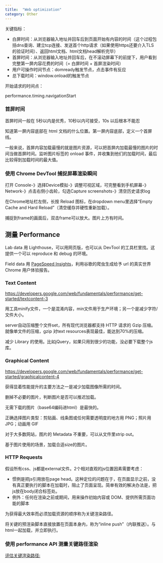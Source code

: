 ```yaml
---
title:  "Web optimization"
category: Other
---
```

关键指标：

- 白屏时间：从浏览器输入地址并回车后到页面开始有内容的时间（这个过程包括dns查询、建立tcp连接、发送首个http请求（如果使用https还要介入TLS的验证时间）、返回html文档、html文档head解析完毕）
- 首屏时间：从浏览器输入地址并回车后，在不滚动屏幕下的前提下，用户看到完整第一屏内容花费的时间（= 白屏时间 + 首屏渲染时间）
- 用户可操作时间节点：domready触发节点，点击事件有反应
- 总下载时间：window.onload的触发节点

<!--more-->

开始请求的时间点：

performance.timing.navigationStart

### 首屏时间

首屏时间一般在 5秒以内是优秀，10秒以内可接受，10s 以后根本不能忍

知道第一屏内容底部在 html 文档的什么位置。第一屏内容底部，定义一个首屏线。

一般来说，首屏内容加载最慢的就是图片资源，可以把首屏内加载最慢的图片的时间当做首屏时间。监听图片标签的 onload 事件，并收集到他们的加载时间，最后比较得到加载时间的最大值。

### 使用 Chrome DevTool 捕捉屏幕渲染瞬间

打开 Console-》选择Device模拟-》调整可视区域，可完整看到手机屏幕-》Network-》点击右侧小齿轮，勾选Capture screenshots-》清空历史请求log

在Chrome地址栏左侧，长按 Reload 图标，在dropdown menu里选择“Empty Cache and Hard Reload”（清空缓存并硬性重新加载）。

捕捉到frame的画面后，双击frame可以放大。图片上方有时间。

## 测量 Performance

Lab data 用 Lighthouse，可以用网页版，也可以从 DevTool 的工具栏里找。这提供一个可以 reproduce 和 debug 的环境。

Field data 用 [PageSpeed Insights](https://developers.google.com/speed/pagespeed/insights/)，利用谷歌的爬虫生成给予 url 的真实世界 Chrome 用户体验报告。

### Text Content

https://developers.google.com/web/fundamentals/performance/get-started/textcontent-3

用工具minify文件，一个是混淆内容，min文件用于生产环境；另一个是减少字符/文件大小。

server自动压缩整个文件set，所有现代浏览器都支持 HTTP 请求的 Gzip 压缩。就像单文件的压缩，gzip 对text resources表现最佳，能达到70%的压缩。

减少 Library 的使用。比如jQuery，如果只用到很少的功能，没必要下载整个js库。

### Graphical Content

https://developers.google.com/web/fundamentals/performance/get-started/graphicalcontent-4

获得显着性能提升的主要方法之一是减少加载图像所需的时间。

删掉不必要的图片，判断图片是否可以推迟加载。

无需下载的图片（base64编码进html）是最快的。

正确选择图片类型：剪贴画、线条图或任何需要透明度的地方用 PNG；照片用 JPG；动画用 GIF

对于大多数网站，图片的 Metadata 不重要，可以从文件里strip out。

基于图片使用的场景，加载合适size的图片。

### HTTP Requests

假设所有css、js都是external文件。2个相对直观的js位置因素需要考虑：
- 惯例是把js引用放在page head。这种定位的问题在于，在页面显示之前，没有真正要执行的脚本在加载时，阻止了页面呈现。简单有效的解决办法是，把js放在body闭合标签处。
- 例外：任何在渲染之前或期间，用来操作初始内容或 DOM、提供所需页面功能的脚本

为获得最大效率而必须加载资源的顺序称为关键渲染路径。

将关键的预渲染脚本直接放置在页面本身内，称为“inline push”（内联推送）。与html一起加载，并立即执行。

### 使用 performance API 测量关键路径渲染

[评估关键渲染路径:](https://developers.google.com/web/fundamentals/performance/critical-rendering-path/measure-crp?hl=zh-cn)
